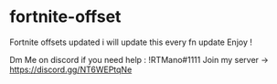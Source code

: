 # fortnite-offset
Fortnite offsets updated i will update this every fn update Enjoy !

Dm Me on discord if you need help : !RTMano#1111
Join my server -> https://discord.gg/NT6WEPtqNe
